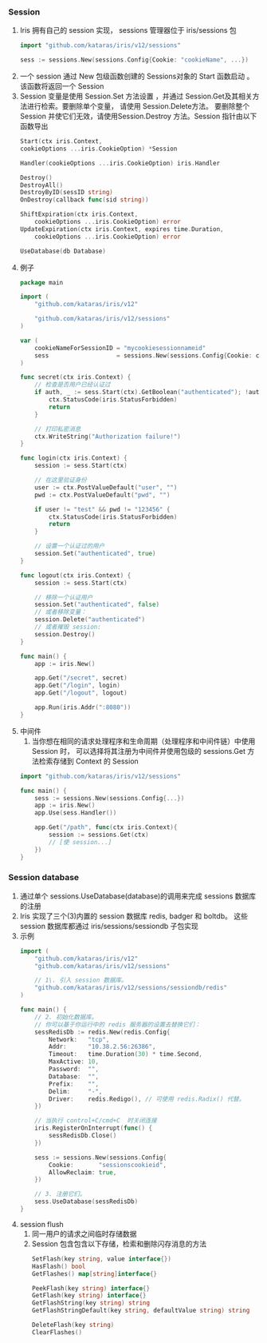 ### Session

1. Iris 拥有自己的 session 实现， sessions 管理器位于 iris/sessions 包
    ```go
    import "github.com/kataras/iris/v12/sessions"

    sess := sessions.New(sessions.Config{Cookie: "cookieName", ...})
    ```
2. 一个 session 通过 New 包级函数创建的 Sessions对象的 Start 函数启动 。该函数将返回一个 Session
3. Session 变量是使用 Session.Set 方法设置 ，并通过 Session.Get及其相关方法进行检索。要删除单个变量， 请使用 Session.Delete方法。 要删除整个Session 并使它们无效，请使用Session.Destroy 方法。Session 指针由以下函数导出
    ```go
    Start(ctx iris.Context,
    cookieOptions ...iris.CookieOption) *Session

    Handler(cookieOptions ...iris.CookieOption) iris.Handler

    Destroy()
    DestroyAll()
    DestroyByID(sessID string)
    OnDestroy(callback func(sid string))

    ShiftExpiration(ctx iris.Context,
        cookieOptions ...iris.CookieOption) error
    UpdateExpiration(ctx iris.Context, expires time.Duration,
        cookieOptions ...iris.CookieOption) error

    UseDatabase(db Database)
    ```
4. 例子
    ```go
    package main

    import (
        "github.com/kataras/iris/v12"

        "github.com/kataras/iris/v12/sessions"
    )

    var (
        cookieNameForSessionID = "mycookiesessionnameid"
        sess                   = sessions.New(sessions.Config{Cookie: cookieNameForSessionID})
    )

    func secret(ctx iris.Context) {
        // 检查是否用户已经认证过
        if auth, _ := sess.Start(ctx).GetBoolean("authenticated"); !auth {
            ctx.StatusCode(iris.StatusForbidden)
            return
        }

        // 打印私密消息
        ctx.WriteString("Authorization failure!")
    }

    func login(ctx iris.Context) {
        session := sess.Start(ctx)

        // 在这里验证身份
        user := ctx.PostValueDefault("user", "")
	    pwd := ctx.PostValueDefault("pwd", "")

        if user != "test" && pwd != "123456" {
            ctx.StatusCode(iris.StatusForbidden)
            return
        }

        // 设置一个认证过的用户
        session.Set("authenticated", true)
    }

    func logout(ctx iris.Context) {
        session := sess.Start(ctx)

        // 移除一个认证用户
        session.Set("authenticated", false)
        // 或者移除变量：
        session.Delete("authenticated")
        // 或者摧毁 session:
        session.Destroy()
    }

    func main() {
        app := iris.New()

        app.Get("/secret", secret)
        app.Get("/login", login)
        app.Get("/logout", logout)

        app.Run(iris.Addr(":8080"))
    }
    ```
5. 中间件
    1. 当你想在相同的请求处理程序和生命周期（处理程序和中间件链）中使用 Session 时， 可以选择将其注册为中间件并使用包级的 sessions.Get 方法检索存储到 Context 的 Session
    ```go
    import "github.com/kataras/iris/v12/sessions"

    func main() {
        sess := sessions.New(sessions.Config{...})
        app := iris.New()
        app.Use(sess.Handler())

        app.Get("/path", func(ctx iris.Context){
            session := sessions.Get(ctx)
            // [使 session...]
        })
    }
    ```
   
### Session database

1. 通过单个 sessions.UseDatabase(database)的调用来完成 sessions 数据库的注册
2. Iris 实现了三个(3)内置的 session 数据库 redis, badger 和 boltdb。 这些 session 数据库都通过 iris/sessions/sessiondb 子包实现
3. 示例
    ```go
    import (
        "github.com/kataras/iris/v12"
        "github.com/kataras/iris/v12/sessions"

        // 1\. 引入 session 数据库。
        "github.com/kataras/iris/v12/sessions/sessiondb/redis"
    )

    func main() {
        // 2. 初始化数据库。
        // 你可以基于你运行中的 redis 服务器的设置去替换它们：
        sessRedisDb := redis.New(redis.Config{
            Network:   "tcp",
            Addr:      "10.38.2.56:26386",
            Timeout:   time.Duration(30) * time.Second,
            MaxActive: 10,
            Password:  "",
            Database:  "",
            Prefix:    "",
            Delim:     "-",
            Driver:    redis.Redigo(), // 可使用 redis.Radix() 代替。
        })

        // 当执行 control+C/cmd+C  时关闭连接
        iris.RegisterOnInterrupt(func() {
            sessRedisDb.Close()
        })

        sess := sessions.New(sessions.Config{
            Cookie:       "sessionscookieid",
            AllowReclaim: true,
        })

        // 3. 注册它们。
        sess.UseDatabase(sessRedisDb)
    }
    ```
4. session flush
    1. 同一用户的请求之间临时存储数据
    2. Session 包含包含以下存储，检索和删除闪存消息的方法
        ```go
        SetFlash(key string, value interface{})
        HasFlash() bool
        GetFlashes() map[string]interface{}

        PeekFlash(key string) interface{}
        GetFlash(key string) interface{}
        GetFlashString(key string) string
        GetFlashStringDefault(key string, defaultValue string) string

        DeleteFlash(key string)
        ClearFlashes()
        ```